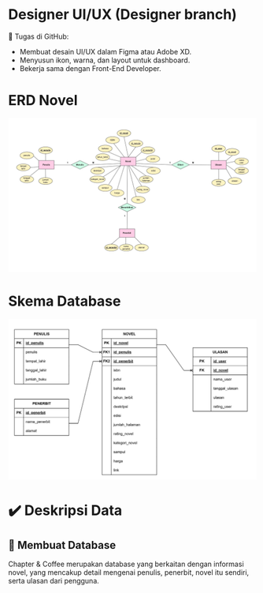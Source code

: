 # Designer UI/UX (Designer branch)
📍 Tugas di GitHub:

- Membuat desain UI/UX dalam Figma atau Adobe XD.
- Menyusun ikon, warna, dan layout untuk dashboard.
- Bekerja sama dengan Front-End Developer.

# ERD Novel

![ERD Novel](https://github.com/Adibun-jpg/MDS---Kelompok-5---Data-Novel/raw/Designer/ERD%20Novel.jpg)

# Skema Database

![Skema Database](https://github.com/Adibun-jpg/MDS---Kelompok-5---Data-Novel/blob/Designer/Skema%20Database%20Novel.jpg)

# :heavy_check_mark: Deskripsi Data

## :abacus: Membuat Database

Chapter & Coffee merupakan database yang berkaitan dengan informasi novel, yang mencakup detail mengenai penulis, penerbit, novel itu sendiri, serta ulasan dari pengguna. 
